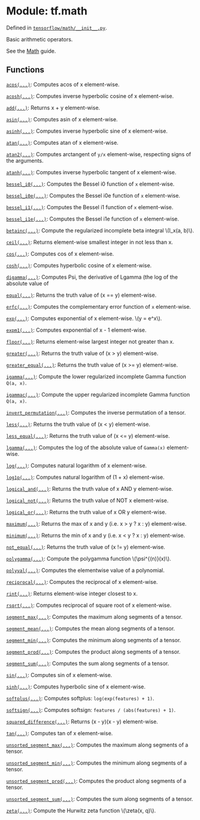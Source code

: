 <div itemscope itemtype="http://developers.google.com/ReferenceObject">
<meta itemprop="name" content="tf.math" />
</div>

# Module: tf.math



Defined in [`tensorflow/math/__init__.py`](https://www.tensorflow.org/code/tensorflow/math/__init__.py).

Basic arithmetic operators.

See the <a href="../../../api_guides/python/math_ops.md">Math</a> guide.

## Functions

[`acos(...)`](../tf/acos.md): Computes acos of x element-wise.

[`acosh(...)`](../tf/acosh.md): Computes inverse hyperbolic cosine of x element-wise.

[`add(...)`](../tf/add.md): Returns x + y element-wise.

[`asin(...)`](../tf/asin.md): Computes asin of x element-wise.

[`asinh(...)`](../tf/asinh.md): Computes inverse hyperbolic sine of x element-wise.

[`atan(...)`](../tf/atan.md): Computes atan of x element-wise.

[`atan2(...)`](../tf/atan2.md): Computes arctangent of `y/x` element-wise, respecting signs of the arguments.

[`atanh(...)`](../tf/atanh.md): Computes inverse hyperbolic tangent of x element-wise.

[`bessel_i0(...)`](../tf/math/bessel_i0.md): Computes the Bessel i0 function of `x` element-wise.

[`bessel_i0e(...)`](../tf/math/bessel_i0e.md): Computes the Bessel i0e function of `x` element-wise.

[`bessel_i1(...)`](../tf/math/bessel_i1.md): Computes the Bessel i1 function of `x` element-wise.

[`bessel_i1e(...)`](../tf/math/bessel_i1e.md): Computes the Bessel i1e function of `x` element-wise.

[`betainc(...)`](../tf/betainc.md): Compute the regularized incomplete beta integral \\(I_x(a, b)\\).

[`ceil(...)`](../tf/ceil.md): Returns element-wise smallest integer in not less than x.

[`cos(...)`](../tf/cos.md): Computes cos of x element-wise.

[`cosh(...)`](../tf/cosh.md): Computes hyperbolic cosine of x element-wise.

[`digamma(...)`](../tf/digamma.md): Computes Psi, the derivative of Lgamma (the log of the absolute value of

[`equal(...)`](../tf/equal.md): Returns the truth value of (x == y) element-wise.

[`erfc(...)`](../tf/erfc.md): Computes the complementary error function of `x` element-wise.

[`exp(...)`](../tf/exp.md): Computes exponential of x element-wise.  \\(y = e^x\\).

[`expm1(...)`](../tf/expm1.md): Computes exponential of x - 1 element-wise.

[`floor(...)`](../tf/floor.md): Returns element-wise largest integer not greater than x.

[`greater(...)`](../tf/greater.md): Returns the truth value of (x > y) element-wise.

[`greater_equal(...)`](../tf/greater_equal.md): Returns the truth value of (x >= y) element-wise.

[`igamma(...)`](../tf/igamma.md): Compute the lower regularized incomplete Gamma function `Q(a, x)`.

[`igammac(...)`](../tf/igammac.md): Compute the upper regularized incomplete Gamma function `Q(a, x)`.

[`invert_permutation(...)`](../tf/invert_permutation.md): Computes the inverse permutation of a tensor.

[`less(...)`](../tf/less.md): Returns the truth value of (x < y) element-wise.

[`less_equal(...)`](../tf/less_equal.md): Returns the truth value of (x <= y) element-wise.

[`lgamma(...)`](../tf/lgamma.md): Computes the log of the absolute value of `Gamma(x)` element-wise.

[`log(...)`](../tf/log.md): Computes natural logarithm of x element-wise.

[`log1p(...)`](../tf/log1p.md): Computes natural logarithm of (1 + x) element-wise.

[`logical_and(...)`](../tf/logical_and.md): Returns the truth value of x AND y element-wise.

[`logical_not(...)`](../tf/logical_not.md): Returns the truth value of NOT x element-wise.

[`logical_or(...)`](../tf/logical_or.md): Returns the truth value of x OR y element-wise.

[`maximum(...)`](../tf/maximum.md): Returns the max of x and y (i.e. x > y ? x : y) element-wise.

[`minimum(...)`](../tf/minimum.md): Returns the min of x and y (i.e. x < y ? x : y) element-wise.

[`not_equal(...)`](../tf/not_equal.md): Returns the truth value of (x != y) element-wise.

[`polygamma(...)`](../tf/polygamma.md): Compute the polygamma function \\(\psi^{(n)}(x)\\).

[`polyval(...)`](../tf/math/polyval.md): Computes the elementwise value of a polynomial.

[`reciprocal(...)`](../tf/reciprocal.md): Computes the reciprocal of x element-wise.

[`rint(...)`](../tf/rint.md): Returns element-wise integer closest to x.

[`rsqrt(...)`](../tf/rsqrt.md): Computes reciprocal of square root of x element-wise.

[`segment_max(...)`](../tf/segment_max.md): Computes the maximum along segments of a tensor.

[`segment_mean(...)`](../tf/segment_mean.md): Computes the mean along segments of a tensor.

[`segment_min(...)`](../tf/segment_min.md): Computes the minimum along segments of a tensor.

[`segment_prod(...)`](../tf/segment_prod.md): Computes the product along segments of a tensor.

[`segment_sum(...)`](../tf/segment_sum.md): Computes the sum along segments of a tensor.

[`sin(...)`](../tf/sin.md): Computes sin of x element-wise.

[`sinh(...)`](../tf/sinh.md): Computes hyperbolic sine of x element-wise.

[`softplus(...)`](../tf/math/softplus.md): Computes softplus: `log(exp(features) + 1)`.

[`softsign(...)`](../tf/math/softsign.md): Computes softsign: `features / (abs(features) + 1)`.

[`squared_difference(...)`](../tf/squared_difference.md): Returns (x - y)(x - y) element-wise.

[`tan(...)`](../tf/tan.md): Computes tan of x element-wise.

[`unsorted_segment_max(...)`](../tf/unsorted_segment_max.md): Computes the maximum along segments of a tensor.

[`unsorted_segment_min(...)`](../tf/unsorted_segment_min.md): Computes the minimum along segments of a tensor.

[`unsorted_segment_prod(...)`](../tf/unsorted_segment_prod.md): Computes the product along segments of a tensor.

[`unsorted_segment_sum(...)`](../tf/unsorted_segment_sum.md): Computes the sum along segments of a tensor.

[`zeta(...)`](../tf/zeta.md): Compute the Hurwitz zeta function \\(\zeta(x, q)\\).

